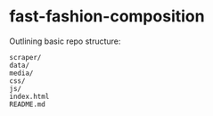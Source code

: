 # fast-fashion-composition

Outlining basic repo structure:

```
scraper/
data/
media/
css/
js/
index.html
README.md
```
